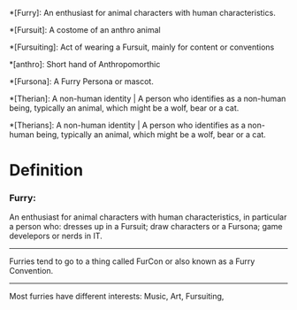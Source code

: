 [Definitions]: #
*[Furry]: An enthusiast for animal characters with human characteristics.

*[Fursuit]: A costome of an anthro animal

*[Fursuiting]: Act of wearing a Fursuit, mainly for content or conventions

*[anthro]: Short hand of Anthropomorthic

*[Fursona]: A Furry Persona or mascot.

*[Therian]: A non-human identity | A person who identifies as a non-human  being, typically an animal, which might be a wolf, bear or a cat.

*[Therians]: A non-human identity | A person who identifies as a non-human  being, typically an animal, which might be a wolf, bear or a cat.

[Main]: #
# Definition

### Furry:
An enthusiast for animal characters with human characteristics, in particular a person who: dresses up in a Fursuit; draw characters or a Fursona; game develepors or nerds in IT.

---
Furries tend to go to a thing called FurCon or also known as a Furry Convention.

---
Most furries have different interests: Music, Art, Fursuiting, 
<!--stackedit_data:
eyJoaXN0b3J5IjpbMTA2ODExNTU0OCwtOTYyMTk3NTcsNzA0NT
A1MDcyLC01NTYwNjE5OTUsMzgxNjUwNDM3XX0=
-->